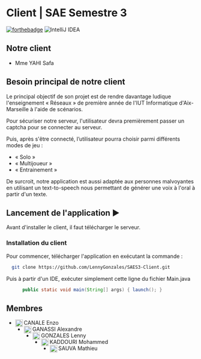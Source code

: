 # Client | SAE Semestre 3
[![forthebadge](https://forthebadge.com/images/badges/made-with-java.svg)](https://forthebadge.com)
![IntelliJ IDEA](https://img.shields.io/badge/IntelliJIDEA-000000.svg?style=for-the-badge&logo=intellij-idea&logoColor=white)

## Notre client

- Mme YAHI Safa

## Besoin principal de notre client

Le principal objectif de son projet est de rendre davantage ludique l'enseignement « Réseaux » de première année de l'IUT Informatique d'Aix-Marseille à l'aide de scénarios.

Pour sécuriser notre serveur, l'utilisateur devra premièrement passer un captcha pour se connecter au serveur.

Puis, après s'être connecté, l’utilisateur pourra choisir parmi différents modes de jeu :
  - « Solo »
  - « Multijoueur »
  - « Entrainement »

De surcroit, notre application est aussi adaptée aux personnes malvoyantes en utilisant un text-to-speech nous permettant de générer une voix à l'oral à partir d'un texte.

## Lancement de l'application :arrow_forward:

Avant d'installer le client, il faut télécharger le serveur.

  ### Installation du client
  
Pour commencer, télécharger l'application en exécutant la commande :
```bash
  git clone https://github.com/LennyGonzales/SAES3-Client.git
```

Puis à partir d'un IDE, exécuter simplement cette ligne du fichier Main.java
```java
      public static void main(String[] args) { launch(); }
```

## Membres

- CANALE Enzo <img align="left" src="https://avatars.githubusercontent.com/u/92590811" alt="profile" width="20" height="20"/>
- GANASSI Alexandre <img align="left" src="https://avatars2.githubusercontent.com/u/90609748" alt="profile" width="20" height="20"/>
- GONZALES Lenny <img align="left" src="https://avatars.githubusercontent.com/u/91269114?s=64&v=4" alt="profile" width="20" height="20"/>
- KADDOURI Mohammed <img align="left" src="https://avatars.githubusercontent.com/u/98416541" alt="profile" width="20" height="20"/>
- SAUVA Mathieu <img align="left" src="https://avatars.githubusercontent.com/u/91150750?s=64&v=4" alt="profile" width="20" height="20"/>
